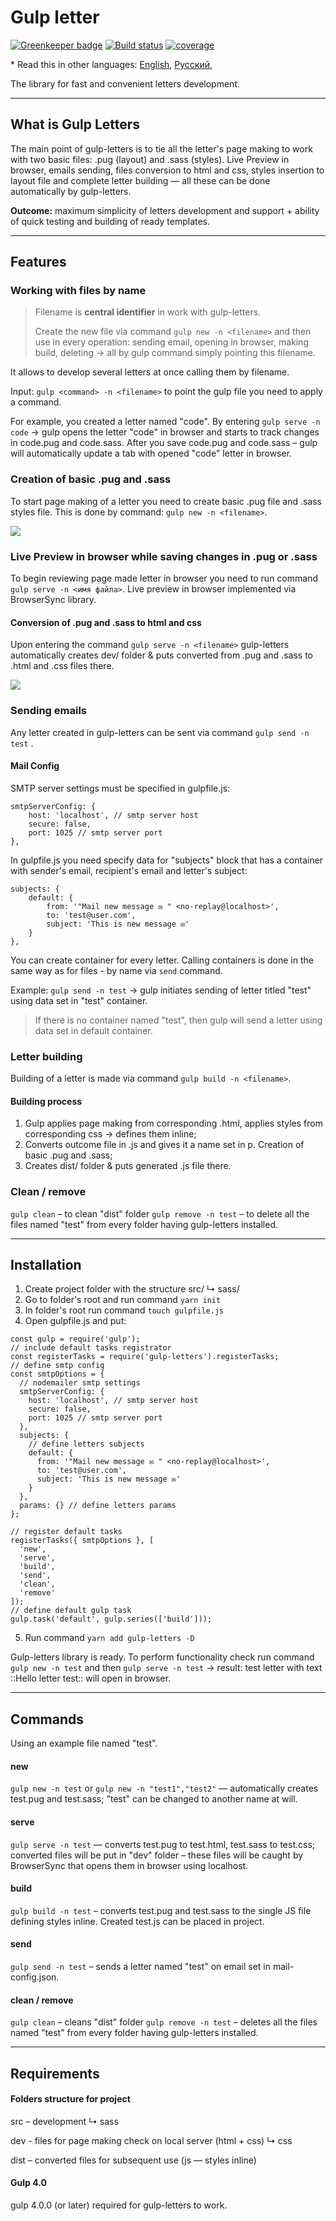 # Gulp letter

[![Greenkeeper badge](https://badges.greenkeeper.io/andreymaznyak/gulp-letters.svg)](https://greenkeeper.io/)
[![Build status](https://travis-ci.org/andreymaznyak/gulp-letters.svg?branch=master)](https://travis-ci.org/andreymaznyak/gulp-letters)
[![coverage](https://codecov.io/gh/andreymaznyak/gulp-letters/branch/master/graph/badge.svg)](https://codecov.io/gh/andreymaznyak/gulp-letters)

\* Read this in other languages: [English](README.md), [Русский](README.ru.md),


The library for fast and convenient letters development.

- - - -

## What is Gulp Letters
The main point of gulp-letters is to tie all the letter's page making to work with two basic files: .pug (layout) and .sass (styles).
Live Preview in browser, emails sending, files conversion to html and css, styles insertion to layout file and complete letter building — all these can be done automatically by gulp-letters.

**Outcome:** maximum simplicity of letters development and support + ability of quick testing and building of ready templates.

- - - -

## Features

### Working with files by name

> Filename is **central identifier** in work with gulp-letters.  
>   
> Create the new file via command `gulp new -n <filename>`  and then use <filename> in every operation:  sending email, opening in browser, making build, deleting → all by gulp command simply pointing this filename.  

It allows to develop several letters at once calling them by filename.

Input: `gulp <command> -n <filename>`  to point the gulp file you need to apply a command.

For example, you created a letter named "code". By entering `gulp serve -n code` → gulp opens the letter "code" in browser and starts to track changes in code.pug and code.sass. After you save code.pug and code.sass – gulp will automatically update a tab with opened "code" letter in browser.

### Creation of basic .pug and .sass
To start page making of a letter you need to create basic .pug file and .sass styles file. This is done by command: 
`gulp new -n <filename>`. 

![](https://2.downloader.disk.yandex.ru/disk/516dc8f045902feb3bd57b4a97779b330ea5fda60cc63186c64d6bf524867761/5a7ae5f7/2ARVim4y-a6CucIAG6v67E24rqPXQEgq-0-_6oay5jmoLOcdHumhQz4vE3OlXKPBHwORYQLdLry7mxS0mbgQ6w%3D%3D?uid=0&filename=2018-02-07%2015.32.43.gif&disposition=inline&hash=&limit=0&content_type=image%2Fgif&fsize=39166&hid=016151aa5e4837f1780f689180acc5ed&media_type=image&tknv=v2&etag=97907788cdb5c1e4ae5bcc02076cee7e)

### Live Preview in browser while saving changes in .pug or .sass
To begin reviewing page made letter in browser you need to run command `gulp serve -n <имя файла>`. Live preview in browser implemented via BrowserSync library.

#### Conversion of .pug and .sass to html and css
Upon entering the command  `gulp serve -n <filename>`  gulp-letters automatically creates dev/ folder & puts converted from .pug and .sass to .html and .css files there.

![](https://1.downloader.disk.yandex.ru/disk/7c66857c18422903245e3731d481f6455960f9488f1ec4e5e9c8d1b409ec2937/5a7ae659/2ARVim4y-a6CucIAG6v67F3DMmsByVSJ-JqHwD-57CsMXdIkIv4w4YCOropc4xt7eU8hs7E7FxWX6zZvOhVTlw%3D%3D?uid=0&filename=2018-02-07%2015.53.21.gif&disposition=inline&hash=&limit=0&content_type=image%2Fgif&fsize=154337&hid=1e5801ca789854d808dd450ff1d08c90&media_type=image&tknv=v2&etag=857ab1293211688b2e823a16496db662)

### Sending emails
Any letter created in gulp-letters can be sent via command `gulp send -n test` .

#### Mail Config
SMTP server settings must be specified in gulpfile.js:
```
smtpServerConfig: {
	host: 'localhost', // smtp server host
	secure: false,
	port: 1025 // smtp server port
},
```

In gulpfile.js you need specify data for "subjects" block that has a container with sender's email, recipient's email and letter's subject:
```
subjects: {
	default: {
  		from: '"Mail new message ✉️ " <no-replay@localhost>',
		to: 'test@user.com',
		subject: 'This is new message ✉️'
	}
},
```

You can create container for every letter. Calling containers is done in the same way as for files - by name via `send` command.

Example: `gulp send -n test` → gulp initiates sending of letter titled "test" using data set in "test" container. 

> If there is no container named "test", then gulp will send a letter using data set in default container.  
 

### Letter building
Building of a letter is made via command `gulp build -n <filename>`.

#### Building process
1. Gulp applies page making from corresponding .html, applies styles from corresponding css → defines them inline;
2. Converts outcome file in .js and gives it a name set in p. Creation of basic .pug and .sass;
3. Creates dist/ folder & puts generated .js file there.

### Clean / remove
`gulp clean` – to clean "dist" folder
`gulp remove -n test` – to delete all the files named "test" from every folder having gulp-letters installed.

- - - -

## Installation
1. Create project folder with the structure
src/
↳ sass/
2. Go to folder's root and run command  `yarn init`
3. In folder's root run command `touch gulpfile.js` 
4. Open gulpfile.js and put:
```
const gulp = require('gulp');
// include default tasks registrator
const registerTasks = require('gulp-letters').registerTasks;
// define smtp config
const smtpOptions = {
  // nodemailer smtp settings
  smtpServerConfig: {
    host: 'localhost', // smtp server host
    secure: false,
    port: 1025 // smtp server port
  },
  subjects: {
    // define letters subjects
    default: {
      from: '"Mail new message ✉️ " <no-replay@localhost>',
      to: 'test@user.com',
      subject: 'This is new message ✉️'
    }
  },
  params: {} // define letters params
};

// register default tasks
registerTasks({ smtpOptions }, [
  'new',
  'serve',
  'build',
  'send',
  'clean',
  'remove'
]);
// define default gulp task
gulp.task('default', gulp.series(['build']));
```
5. Run command `yarn add gulp-letters -D`

Gulp-letters library is ready.  To perform functionality check  run command `gulp new -n test` and then `gulp serve -n test` → result: test letter with text ::Hello letter test:: will open in browser.

- - - -

## Commands
Using an example file named "test".

#### new
`gulp new -n test` or `gulp new -n "test1","test2"` — automatically creates test.pug and test.sass; "test" can be changed to another name at will.

#### serve
`gulp serve -n test`  — converts test.pug to test.html,  test.sass to test.css; converted files will be put in "dev" folder – these files will be caught by BrowserSync that opens them in browser using localhost.

#### build
`gulp build -n test`  – converts test.pug and test.sass to the single JS file defining styles inline. Created test.js can be placed in project.

#### send
`gulp send -n test` – sends a letter named "test" on email set in mail-config.json.

#### clean / remove
`gulp clean` – cleans "dist" folder
`gulp remove -n test` – deletes all the files named "test" from every folder having gulp-letters installed.

- - - -

## Requirements

#### Folders structure for project

src – development
↳ sass

dev - files for page making check on local server (html + css)
↳ css

dist – converted files for subsequent use (js — styles inline)

#### Gulp 4.0
gulp 4.0.0 (or later) required for gulp-letters to work.
